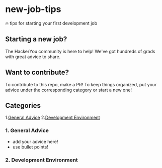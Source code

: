 # new-job-tips
🔥 tips for starting your first development job 

## Starting a new job?

The HackerYou community is here to help! We've got hundreds of grads with great advice to share.

## Want to contribute?

To contribute to this repo, make a PR! To keep things organized, put your advice under the corresponding category or start a new one!

## Categories

1.[General Advice](#general_advice)
2.[Development Environment](#dev_environment)


### 1. General Advice <a name="general_advice"></a>

* add your advice here!  
* use bullet points!


### 2. Development Environment <a name="dev_environment"></a>

